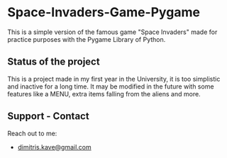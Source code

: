 # Space-Invaders-Game-Pygame
This is a simple version of the famous game "Space Invaders" made for practice purposes with the Pygame Library of Python.

## Status of the project
This is a project made in my first year in the University, it is too simplistic and inactive for a long time. It may be modified in the future
with some features like a MENU, extra items falling from the aliens and more.

## Support - Contact
Reach out to me:
- dimitris.kave@gmail.com
